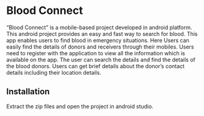 # Blood Connect

“Blood Connect” is a mobile-based project developed in android platform. This android project provides an easy and fast way to search for blood. This app enables users to find blood in emergency situations. Here Users can easily find the details of donors and receivers through their mobiles. Users need to register with the application to view all the information which is available on the app. The user can search the details and find the details of the blood donors. Users can get brief details about the donor’s contact details including their location details.  

## Installation

Extract the zip files and open the project in android studio.


